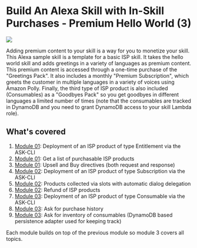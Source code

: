 # Build An Alexa Skill with In-Skill Purchases - Premium Hello World (3)
<img src="https://m.media-amazon.com/images/G/01/mobile-apps/dex/alexa/alexa-skills-kit/tutorials/fact/header._TTH_.png" />

Adding premium content to your skill is a way for you to monetize your skill.  This Alexa sample skill is a template for a basic ISP skill. It takes the hello world skill and adds greetings in a variety of languages as premium content. This premium content is accessed through a one-time purchase of the "Greetings Pack". It also includes a monthly "Premium Subscription", which greets the customer in multiple languages in a variety of voices using Amazon Polly. Finally, the third type of ISP product is also included (Consumables) as a "Goodbyes Pack" so you get goodbyes in different languages a limited number of times (note that the consumables are tracked in DynamoDB and you need to grant DynamoDB access to your skill Lambda role).

## What's covered
1. [Module 01](./01): Deployment of an ISP product of type Entitlement via the ASK-CLI
2. [Module 01](./01): Get a list of purchasable ISP products
3. [Module 01](./01): Upsell and Buy directives (both request and response)
4. [Module 02](./02): Deployment of an ISP product of type Subscription via the ASK-CLI
5. [Module 02](./02): Products collected via slots with automatic dialog delegation
6. [Module 02](./02): Refund of ISP products
7. [Module 03](./03): Deployment of an ISP product of type Consumable via the ASK-CLI
8. [Module 03](./03): Ask for purchase history
9. [Module 03](./03): Ask for inventory of consumables (DynamoDB based persistence adapter used for keeping track)

Each module builds on top of the previous module so module 3 covers all topics.